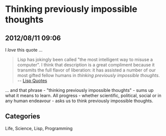 # Thinking previously impossible thoughts## 2012/08/11 09:06I *love* this quote ...> Lisp has jokingly been called "the most intelligent way to misuse a > computer". I think that description is a great compliment because it > transmits the full flavor of liberation: it has assisted a number of our > most gifted fellow humans in _thinking previously impossible thoughts_.  > -- [Lisp Quotes][1][1]: http://www.paulgraham.com/quotes.html... and that phrase - "thinking previously impossible thoughts" - sums up what it means to learn. All progress - whether scientific, political, social or in any human endeavour - asks us to think previously impossible thoughts.## CategoriesLife, Science, Lisp, Programming